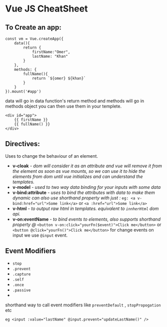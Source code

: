 # Vue JS CheatSheet

## To Create an app:

    const vm = Vue.createApp({
		data(){
			return {
				firstName:"Omer",
				lastName: "Khan"
			}
		},
		methods: {
			fullName(){
				return `${omer} ${khan}`
			}
		}
	}).mount('#app')
data will go in data function's return method and methods will go in methods object you can then use them in your templete.

    <div id="app">
	    {{ firstName }}
	    {{ fullName() }}
    </div>
## Directives:
Uses to change the behaviour of an element.

 - **v-cloak**
		 - *dom will consider it as an attribute and vue will remove it from the element as soon as vue mounts, so we can use it to hide the elements from dom until vue initializes and can understand the templates.*
 - **v-model**
		- *used to two way data binding for your inputs with some data*
 - **v-bind:attribute**
		-  *uses to bind the attributes with data to make them dynamic can also use shorthand property with just :*
		 `eg: <a v-bind:href="url">Some link</a>`
		 or
		 `<a :href="url">Some link</a>`
 - **v-html**
		- *to output raw html in templates. equivalent to `innherHtml` dom api.*
 - **v-on:eventName**
		-	*to bind events to elements, also supports shorthand property @*
		`<button v-on:click="yourFn($event)">Click me</button>`
		or
		`<button @click="yourFn()">Click me</button>`
		for change events on input we use `@input`  event.
	
## Event Modifiers 
 -  `stop`
-   `.prevent`
-   `.capture`
-   `.self`
-   `.once`
-   `.passive`
-
shorthand way to call event modifiers like `preventDefault` , `stopPropogation` etc

``eg <input :value="lastName" @input.prevent="updateLastName()" />``

